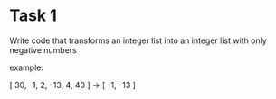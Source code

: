 # Task 1

Write code that transforms an integer list into an
integer list with only negative numbers

example:

[ 30, -1, 2, -13, 4, 40 ]
-> [ -1, -13 ]